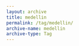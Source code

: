 ```yaml
---
layout: archive
title: medellin
permalink: /tag/medellin/
archive-name: medellin
archive-type: Tag
---
```

